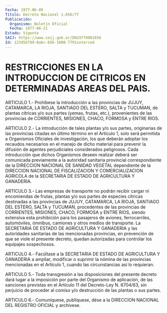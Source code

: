 ```yaml
---
Fecha: 1977-06-09
Título: Decreto Nacional 1.656/77
Publicación:
  Organismo: Boletín Oficial
  Fecha: 1977-06-21
Estado: Vigente
SAIJ: https://www.saij.gob.ar/DN19770001656
Id: 123456789-0abc-656-1000-7791soterced
---
```

# RESTRICCIONES EN LA INTRODUCCION DE CITRICOS EN DETERMINADAS AREAS DEL PAIS.

<a id="1"></a>
ARTICULO  1.-  Prohíbese  la  introducción a las provincias de JUJUY, CATAMARCA, LA RIOJA, SANTIAGO  DEL  ESTERO, SALTA y TUCUMAN, de  plantas  cítricas  y/o  sus  partes  (yemas,  frutas,    etc.), provenientes  de  las  provincias  de  CORRIENTES, MISIONES, CHACO, FORMOSA y ENTRE RIOS.

<a id="2"></a>
ARTICULO  2.- La introducción de tales plantas y/o sus partes, originarias de las  provincias  citadas  en  último  término  en el Artículo    1,  solo  será  permitida  a  Organismos  Oficiales  de investigación,  los  que deberán adoptar los recaudos necesarios en el manejo de dicho material  para  prevenir  la difusión de agentes perjudiciales  considerados  peligrosos.  Cada  introducción    que dichos Organismos deseen realizar deberá ser comunicada previamente  a la autoridad sanitaria provincial correspondiente de la  DIRECCION  NACIONAL   DE  SANIDAD  VEGETAL  dependiente  de  la DIRECCION NACIONAL DE FISCALIZACION  Y COMERCIALIZACION AGRICOLA de la SECRETARIA DE ESTADO DE AGRICULTURA Y GANADERIA.

<a id="3"></a>
ARTICULO  3.-  Las  empresas  de  transporte no podrán recibir cargar  ni  encomiendas  de  frutas,  plantas  y/o  sus  partes  de especies cítricas destinadas a las provincias  de JUJUY, CATAMARCA, LA RIOJA, SANTIAGO DEL ESTERO, SALTA y TUCUMAN,  procedentes de las provincias de CORRIENTES, MISIONES, CHACO, FORMOSA  y  ENTRE  RIOS, siendo  extensiva  esta  prohibición para los pasajeros de aviones, ferrocarriles, automóviles,  ómnibus,  camiones  y  otros medios de transporte.  La SECRETARIA DE ESTADO DE AGRICULTURA Y  GANADERIA  y las  autoridades  sanitarias  de  las  mencionadas  provincias,  en prevención  de que se viole el presente decreto, quedan autorizadas para controlar los equipajes sospechosos.

<a id="4"></a>
ARTICULO 4.- Facúltase a la SECRETARIA DE ESTADO DE AGRICULTURA Y GANADERIA  a  ampliar,  modificar  o  suprimir  la  nómina de las provincias  mencionadas en el Artículo 1, cuando las circunstancias así lo requieran.

<a id="5"></a>
ARTICULO 5.- Toda transgresión a las disposiciones del presente decreto  dará  lugar  a  la  imposición  por parte del Organismo de aplicación,  de  las  sanciones previstas en  el  Artículo  11  del Decreto-Ley N. 6704/63,  sin  perjuicio  de  proceder al comiso y/o destrucción de las plantas o sus partes.

<a id="6"></a>
ARTICULO  6.-  Comuníquese,  publíquese,  dése  a la DIRECCION NACIONAL DEL REGISTRO OFICIAL y archívese.